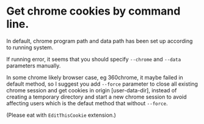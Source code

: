 # Get chrome cookies by command line.

In default, chrome program path and data path has been set up according to running system.

If running error, it seems that you should specify `--chrome` and `--data` parameters manually.

In some chrome likely browser case, eg 360chrome, it maybe failed in default method, 
so I suggest you add `--force` parameter to close all existing chrome session and get
cookies in origin [user-data-dir], instead of creating a temporary directory and start
a new chrome session to avoid affecting users which is the defaut method that without
`--force`.

(Please eat with `EditThisCookie` extension.)
